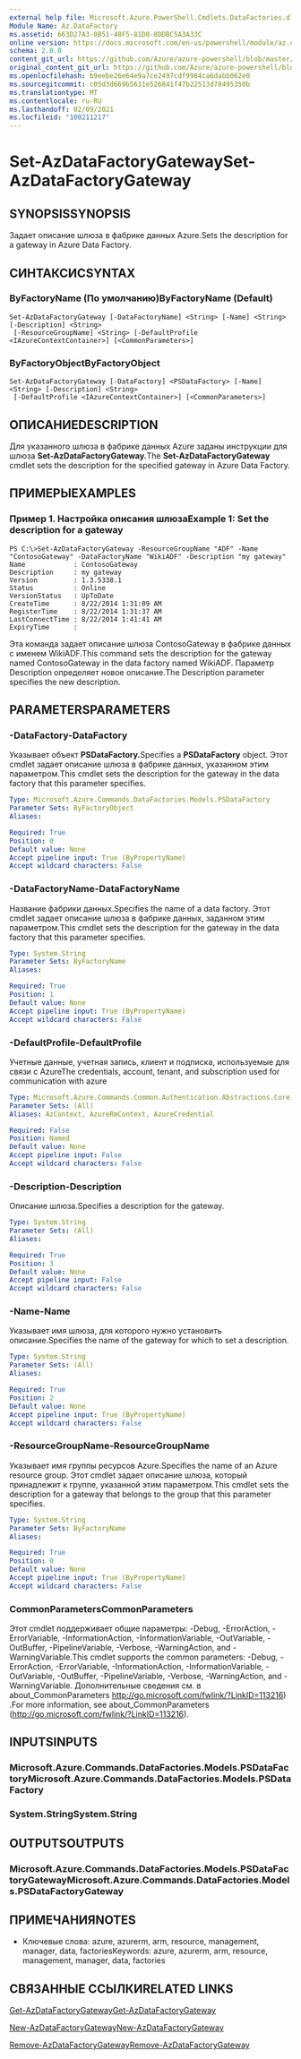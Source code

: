 ```yaml
---
external help file: Microsoft.Azure.PowerShell.Cmdlets.DataFactories.dll-Help.xml
Module Name: Az.DataFactory
ms.assetid: 663D27A3-0B51-48F5-81D0-8DDBC5A3A33C
online version: https://docs.microsoft.com/en-us/powershell/module/az.datafactory/set-azdatafactorygateway
schema: 2.0.0
content_git_url: https://github.com/Azure/azure-powershell/blob/master/src/DataFactory/DataFactoryV2/help/Set-AzDataFactoryGateway.md
original_content_git_url: https://github.com/Azure/azure-powershell/blob/master/src/DataFactory/DataFactoryV2/help/Set-AzDataFactoryGateway.md
ms.openlocfilehash: b9eebe26e64e9a7ce2497cdf9984ca6dabb062e0
ms.sourcegitcommit: c05d3d669b5631e526841f47b22513d78495350b
ms.translationtype: MT
ms.contentlocale: ru-RU
ms.lasthandoff: 02/09/2021
ms.locfileid: "100211217"
---
```

# <span data-ttu-id="53c4f-101">Set-AzDataFactoryGateway</span><span class="sxs-lookup"><span data-stu-id="53c4f-101">Set-AzDataFactoryGateway</span></span>

## <span data-ttu-id="53c4f-102">SYNOPSIS</span><span class="sxs-lookup"><span data-stu-id="53c4f-102">SYNOPSIS</span></span>
<span data-ttu-id="53c4f-103">Задает описание шлюза в фабрике данных Azure.</span><span class="sxs-lookup"><span data-stu-id="53c4f-103">Sets the description for a gateway in Azure Data Factory.</span></span>

## <span data-ttu-id="53c4f-104">СИНТАКСИС</span><span class="sxs-lookup"><span data-stu-id="53c4f-104">SYNTAX</span></span>

### <span data-ttu-id="53c4f-105">ByFactoryName (По умолчанию)</span><span class="sxs-lookup"><span data-stu-id="53c4f-105">ByFactoryName (Default)</span></span>
```
Set-AzDataFactoryGateway [-DataFactoryName] <String> [-Name] <String> [-Description] <String>
 [-ResourceGroupName] <String> [-DefaultProfile <IAzureContextContainer>] [<CommonParameters>]
```

### <span data-ttu-id="53c4f-106">ByFactoryObject</span><span class="sxs-lookup"><span data-stu-id="53c4f-106">ByFactoryObject</span></span>
```
Set-AzDataFactoryGateway [-DataFactory] <PSDataFactory> [-Name] <String> [-Description] <String>
 [-DefaultProfile <IAzureContextContainer>] [<CommonParameters>]
```

## <span data-ttu-id="53c4f-107">ОПИСАНИЕ</span><span class="sxs-lookup"><span data-stu-id="53c4f-107">DESCRIPTION</span></span>
<span data-ttu-id="53c4f-108">Для указанного шлюза в фабрике данных Azure заданы инструкции для шлюза **Set-AzDataFactoryGateway.**</span><span class="sxs-lookup"><span data-stu-id="53c4f-108">The **Set-AzDataFactoryGateway** cmdlet sets the description for the specified gateway in Azure Data Factory.</span></span>

## <span data-ttu-id="53c4f-109">ПРИМЕРЫ</span><span class="sxs-lookup"><span data-stu-id="53c4f-109">EXAMPLES</span></span>

### <span data-ttu-id="53c4f-110">Пример 1. Настройка описания шлюза</span><span class="sxs-lookup"><span data-stu-id="53c4f-110">Example 1: Set the description for a gateway</span></span>
```
PS C:\>Set-AzDataFactoryGateway -ResourceGroupName "ADF" -Name "ContosoGateway" -DataFactoryName "WikiADF" -Description "my gateway"
Name            : ContosoGateway
Description     : my gateway
Version         : 1.3.5338.1
Status          : Online
VersionStatus   : UpToDate
CreateTime      : 8/22/2014 1:31:09 AM
RegisterTime    : 8/22/2014 1:31:37 AM
LastConnectTime : 8/22/2014 1:41:41 AM
ExpiryTime      :
```

<span data-ttu-id="53c4f-111">Эта команда задает описание шлюза ContosoGateway в фабрике данных с именем WikiADF.</span><span class="sxs-lookup"><span data-stu-id="53c4f-111">This command sets the description for the gateway named ContosoGateway in the data factory named WikiADF.</span></span>
<span data-ttu-id="53c4f-112">Параметр Description определяет новое описание.</span><span class="sxs-lookup"><span data-stu-id="53c4f-112">The Description parameter specifies the new description.</span></span>

## <span data-ttu-id="53c4f-113">PARAMETERS</span><span class="sxs-lookup"><span data-stu-id="53c4f-113">PARAMETERS</span></span>

### <span data-ttu-id="53c4f-114">-DataFactory</span><span class="sxs-lookup"><span data-stu-id="53c4f-114">-DataFactory</span></span>
<span data-ttu-id="53c4f-115">Указывает объект **PSDataFactory.**</span><span class="sxs-lookup"><span data-stu-id="53c4f-115">Specifies a **PSDataFactory** object.</span></span>
<span data-ttu-id="53c4f-116">Этот cmdlet задает описание шлюза в фабрике данных, указанном этим параметром.</span><span class="sxs-lookup"><span data-stu-id="53c4f-116">This cmdlet sets the description for the gateway in the data factory that this parameter specifies.</span></span>

```yaml
Type: Microsoft.Azure.Commands.DataFactories.Models.PSDataFactory
Parameter Sets: ByFactoryObject
Aliases:

Required: True
Position: 0
Default value: None
Accept pipeline input: True (ByPropertyName)
Accept wildcard characters: False
```

### <span data-ttu-id="53c4f-117">-DataFactoryName</span><span class="sxs-lookup"><span data-stu-id="53c4f-117">-DataFactoryName</span></span>
<span data-ttu-id="53c4f-118">Название фабрики данных.</span><span class="sxs-lookup"><span data-stu-id="53c4f-118">Specifies the name of a data factory.</span></span>
<span data-ttu-id="53c4f-119">Этот cmdlet задает описание шлюза в фабрике данных, заданном этим параметром.</span><span class="sxs-lookup"><span data-stu-id="53c4f-119">This cmdlet sets the description for the gateway in the data factory that this parameter specifies.</span></span>

```yaml
Type: System.String
Parameter Sets: ByFactoryName
Aliases:

Required: True
Position: 1
Default value: None
Accept pipeline input: True (ByPropertyName)
Accept wildcard characters: False
```

### <span data-ttu-id="53c4f-120">-DefaultProfile</span><span class="sxs-lookup"><span data-stu-id="53c4f-120">-DefaultProfile</span></span>
<span data-ttu-id="53c4f-121">Учетные данные, учетная запись, клиент и подписка, используемые для связи с Azure</span><span class="sxs-lookup"><span data-stu-id="53c4f-121">The credentials, account, tenant, and subscription used for communication with azure</span></span>

```yaml
Type: Microsoft.Azure.Commands.Common.Authentication.Abstractions.Core.IAzureContextContainer
Parameter Sets: (All)
Aliases: AzContext, AzureRmContext, AzureCredential

Required: False
Position: Named
Default value: None
Accept pipeline input: False
Accept wildcard characters: False
```

### <span data-ttu-id="53c4f-122">-Description</span><span class="sxs-lookup"><span data-stu-id="53c4f-122">-Description</span></span>
<span data-ttu-id="53c4f-123">Описание шлюза.</span><span class="sxs-lookup"><span data-stu-id="53c4f-123">Specifies a description for the gateway.</span></span>

```yaml
Type: System.String
Parameter Sets: (All)
Aliases:

Required: True
Position: 3
Default value: None
Accept pipeline input: False
Accept wildcard characters: False
```

### <span data-ttu-id="53c4f-124">-Name</span><span class="sxs-lookup"><span data-stu-id="53c4f-124">-Name</span></span>
<span data-ttu-id="53c4f-125">Указывает имя шлюза, для которого нужно установить описание.</span><span class="sxs-lookup"><span data-stu-id="53c4f-125">Specifies the name of the gateway for which to set a description.</span></span>

```yaml
Type: System.String
Parameter Sets: (All)
Aliases:

Required: True
Position: 2
Default value: None
Accept pipeline input: True (ByPropertyName)
Accept wildcard characters: False
```

### <span data-ttu-id="53c4f-126">-ResourceGroupName</span><span class="sxs-lookup"><span data-stu-id="53c4f-126">-ResourceGroupName</span></span>
<span data-ttu-id="53c4f-127">Указывает имя группы ресурсов Azure.</span><span class="sxs-lookup"><span data-stu-id="53c4f-127">Specifies the name of an Azure resource group.</span></span>
<span data-ttu-id="53c4f-128">Этот cmdlet задает описание шлюза, который принадлежит к группе, указанной этим параметром.</span><span class="sxs-lookup"><span data-stu-id="53c4f-128">This cmdlet sets the description for a gateway that belongs to the group that this parameter specifies.</span></span>

```yaml
Type: System.String
Parameter Sets: ByFactoryName
Aliases:

Required: True
Position: 0
Default value: None
Accept pipeline input: True (ByPropertyName)
Accept wildcard characters: False
```

### <span data-ttu-id="53c4f-129">CommonParameters</span><span class="sxs-lookup"><span data-stu-id="53c4f-129">CommonParameters</span></span>
<span data-ttu-id="53c4f-130">Этот cmdlet поддерживает общие параметры: -Debug, -ErrorAction, -ErrorVariable, -InformationAction, -InformationVariable, -OutVariable, -OutBuffer, -PipelineVariable, -Verbose, -WarningAction, and -WarningVariable.</span><span class="sxs-lookup"><span data-stu-id="53c4f-130">This cmdlet supports the common parameters: -Debug, -ErrorAction, -ErrorVariable, -InformationAction, -InformationVariable, -OutVariable, -OutBuffer, -PipelineVariable, -Verbose, -WarningAction, and -WarningVariable.</span></span> <span data-ttu-id="53c4f-131">Дополнительные сведения см. в about_CommonParameters http://go.microsoft.com/fwlink/?LinkID=113216) .</span><span class="sxs-lookup"><span data-stu-id="53c4f-131">For more information, see about_CommonParameters (http://go.microsoft.com/fwlink/?LinkID=113216).</span></span>

## <span data-ttu-id="53c4f-132">INPUTS</span><span class="sxs-lookup"><span data-stu-id="53c4f-132">INPUTS</span></span>

### <span data-ttu-id="53c4f-133">Microsoft.Azure.Commands.DataFactories.Models.PSDataFactory</span><span class="sxs-lookup"><span data-stu-id="53c4f-133">Microsoft.Azure.Commands.DataFactories.Models.PSDataFactory</span></span>

### <span data-ttu-id="53c4f-134">System.String</span><span class="sxs-lookup"><span data-stu-id="53c4f-134">System.String</span></span>

## <span data-ttu-id="53c4f-135">OUTPUTS</span><span class="sxs-lookup"><span data-stu-id="53c4f-135">OUTPUTS</span></span>

### <span data-ttu-id="53c4f-136">Microsoft.Azure.Commands.DataFactories.Models.PSDataFactoryGateway</span><span class="sxs-lookup"><span data-stu-id="53c4f-136">Microsoft.Azure.Commands.DataFactories.Models.PSDataFactoryGateway</span></span>

## <span data-ttu-id="53c4f-137">ПРИМЕЧАНИЯ</span><span class="sxs-lookup"><span data-stu-id="53c4f-137">NOTES</span></span>
* <span data-ttu-id="53c4f-138">Ключевые слова: azure, azurerm, arm, resource, management, manager, data, factories</span><span class="sxs-lookup"><span data-stu-id="53c4f-138">Keywords: azure, azurerm, arm, resource, management, manager, data, factories</span></span>

## <span data-ttu-id="53c4f-139">СВЯЗАННЫЕ ССЫЛКИ</span><span class="sxs-lookup"><span data-stu-id="53c4f-139">RELATED LINKS</span></span>

[<span data-ttu-id="53c4f-140">Get-AzDataFactoryGateway</span><span class="sxs-lookup"><span data-stu-id="53c4f-140">Get-AzDataFactoryGateway</span></span>](./Get-AzDataFactoryGateway.md)

[<span data-ttu-id="53c4f-141">New-AzDataFactoryGateway</span><span class="sxs-lookup"><span data-stu-id="53c4f-141">New-AzDataFactoryGateway</span></span>](./New-AzDataFactoryGateway.md)

[<span data-ttu-id="53c4f-142">Remove-AzDataFactoryGateway</span><span class="sxs-lookup"><span data-stu-id="53c4f-142">Remove-AzDataFactoryGateway</span></span>](./Remove-AzDataFactoryGateway.md)



